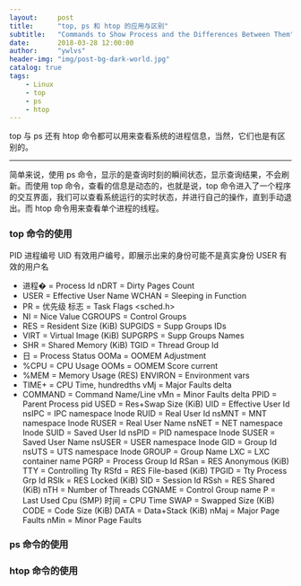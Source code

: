 ```yaml
---
layout:     post
title:      "top, ps 和 htop 的应用与区别"
subtitle:   "Commands to Show Process and the Differences Between Them"
date:       2018-03-28 12:00:00
author:     "ywlvs"
header-img: "img/post-bg-dark-world.jpg"
catalog: true
tags:
    - Linux
    - top
    - ps
    - htop
---
```


top 与 ps 还有 htop 命令都可以用来查看系统的进程信息，当然，它们也是有区别的。

---

简单来说，使用 ps 命令，显示的是查询时刻的瞬间状态，显示查询结果，不会刷新。而使用 top 命令，查看的信息是动态的，也就是说，top 命令进入了一个程序的交互界面，我们可以查看系统运行的实时状态，并进行自己的操作，直到手动退出。而 htop 命令用来查看单个进程的线程。

### top 命令的使用

PID 进程编号
UID 有效用户编号，即展示出来的身份可能不是真实身份
USER 有效的用户名


* 进程� = Process Id               nDRT    = Dirty Pages Count
* USER    = Effective User Name    WCHAN   = Sleeping in Function
* PR      = 优先级                 标志  = Task Flags <sched.h>
* NI      = Nice Value             CGROUPS = Control Groups
* RES     = Resident Size (KiB)    SUPGIDS = Supp Groups IDs
* VIRT    = Virtual Image (KiB)    SUPGRPS = Supp Groups Names
* SHR     = Shared Memory (KiB)    TGID    = Thread Group Id
* 日     = Process Status          OOMa    = OOMEM Adjustment
* %CPU    = CPU Usage              OOMs    = OOMEM Score current
* %MEM    = Memory Usage (RES)     ENVIRON = Environment vars
* TIME+   = CPU Time, hundredths   vMj     = Major Faults delta
* COMMAND = Command Name/Line      vMn     = Minor Faults delta
  PPID    = Parent Process pid     USED    = Res+Swap Size (KiB)
  UID     = Effective User Id      nsIPC   = IPC namespace Inode
  RUID    = Real User Id           nsMNT   = MNT namespace Inode
  RUSER   = Real User Name         nsNET   = NET namespace Inode
  SUID    = Saved User Id          nsPID   = PID namespace Inode
  SUSER   = Saved User Name        nsUSER  = USER namespace Inode
  GID     = Group Id               nsUTS   = UTS namespace Inode
  GROUP   = Group Name             LXC     = LXC container name
  PGRP    = Process Group Id       RSan    = RES Anonymous (KiB)
  TTY     = Controlling Tty        RSfd    = RES File-based (KiB)
  TPGID   = Tty Process Grp Id     RSlk    = RES Locked (KiB)
  SID     = Session Id             RSsh    = RES Shared (KiB)
  nTH     = Number of Threads      CGNAME  = Control Group name
  P       = Last Used Cpu (SMP)
  时间  = CPU Time
  SWAP    = Swapped Size (KiB)
  CODE    = Code Size (KiB)
  DATA    = Data+Stack (KiB)
  nMaj    = Major Page Faults
  nMin    = Minor Page Faults

### ps 命令的使用

### htop 命令的使用
